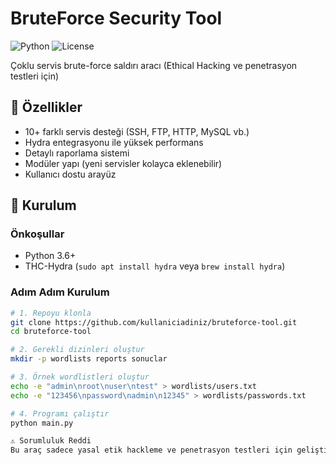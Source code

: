 # BruteForce Security Tool

![Python](https://img.shields.io/badge/Python-3.6+-blue.svg)
![License](https://img.shields.io/badge/License-MIT-green.svg)

Çoklu servis brute-force saldırı aracı (Ethical Hacking ve penetrasyon testleri için)

## 📌 Özellikler

- 10+ farklı servis desteği (SSH, FTP, HTTP, MySQL vb.)
- Hydra entegrasyonu ile yüksek performans
- Detaylı raporlama sistemi
- Modüler yapı (yeni servisler kolayca eklenebilir)
- Kullanıcı dostu arayüz

## 🚀 Kurulum

### Önkoşullar
- Python 3.6+
- THC-Hydra (`sudo apt install hydra` veya `brew install hydra`)

### Adım Adım Kurulum
```bash
# 1. Repoyu klonla
git clone https://github.com/kullaniciadiniz/bruteforce-tool.git
cd bruteforce-tool

# 2. Gerekli dizinleri oluştur
mkdir -p wordlists reports sonuclar

# 3. Örnek wordlistleri oluştur
echo -e "admin\nroot\nuser\ntest" > wordlists/users.txt
echo -e "123456\npassword\nadmin\n12345" > wordlists/passwords.txt

# 4. Programı çalıştır
python main.py

⚠️ Sorumluluk Reddi
Bu araç sadece yasal etik hackleme ve penetrasyon testleri için geliştirilmiştir. Kullanımından kullanıcı sorumludur. Yasa dışı faaliyetlerde kullanımı kesinlikle yasaktır.